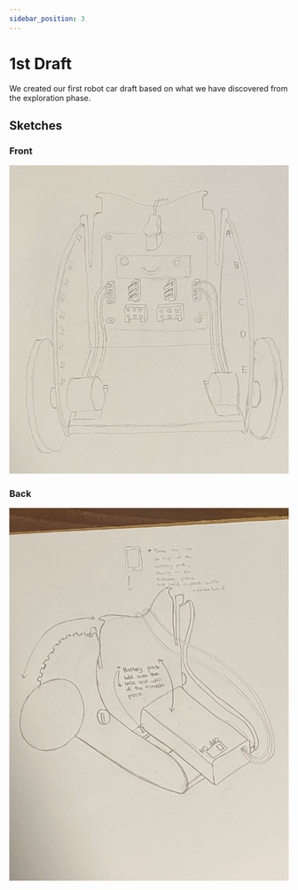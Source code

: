 ```yaml
---
sidebar_position: 3
---
```


# 1st Draft

We created our first robot car draft based on what we have discovered from the exploration phase.

## Sketches

### Front

![sketch-front](./img/sketch-front.jpg)

### Back

![sketch-back](./img/sketch-back.jpg)
